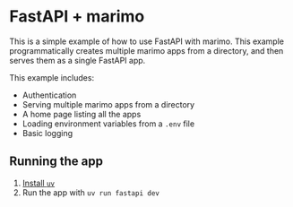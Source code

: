 # FastAPI + marimo

This is a simple example of how to use FastAPI with marimo. This example programmatically creates multiple marimo apps from a directory, and then serves them as a single FastAPI app.

This example includes:

- Authentication
- Serving multiple marimo apps from a directory
- A home page listing all the apps
- Loading environment variables from a `.env` file
- Basic logging

## Running the app

1. [Install `uv`](https://github.com/astral-sh/uv/?tab=readme-ov-file#installation)
2. Run the app with `uv run fastapi dev`
